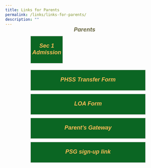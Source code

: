 ```yaml
---
title: Links for Parents
permalink: /links/links-for-parents/
description: ""
---
```

<div style="padding:70px;margin-top:-100px;max-width:100%">
<h5 style="font-weight: bold;margin: 0;color:#6d6b47;font-size:18px;margin-top:15px;text-align:center;" class="header">Parents</h5>

<div style="display:flex;flex-wrap: wrap; justify-content: space-between;">
	
<div style="flex: 1;border: 1px solid #ccc; padding: 0px; display: flex; flex-direction: column;width:100%;gap: 10px;margin: 10px; background-color:white;background-color: #0B6623;flex: 0 0 calc(33.33% - 20px);" class="box"> 
		<h5 style="text-align:center;"><a href="" style="color:#FDBC58;font-family:sans-serif;font-weight:bold;font-size:18px;text-decoration: none;">Sec 1 Admission</a></h5> 
	</div> 
</div>

<div style="flex: 1;border: 1px solid #ccc; padding: 0px; display: flex; flex-direction: column;width:100%;gap: 10px;margin: 10px; background-color:white;background-color: #0B6623;flex: 0 0 calc(33.33% - 20px);" class="box"> 
	<div style="flex: 1;" class="content"> 
		<h5 style="text-align:center;"><a href="https://form.gov.sg/5fdaf670f80bcd0012506a58" style="color:#FDBC58;font-family:sans-serif;font-weight:bold;font-size:18px;text-decoration: none;">PHSS Transfer Form</a></h5>  
	</div> 
</div>

	
<div style="flex: 1;border: 1px solid #ccc; padding: 0px; display: flex; flex-direction: column;width:100%;gap: 10px;margin: 10px; background-color:white;background-color: #0B6623;flex: 0 0 calc(33.33% - 20px);" class="box"> 
	<div style="flex: 1;" class="content"> 
		<h5 style="text-align:center;"><a href="[https://go.gov.sg/phss-loa-form](https://go.gov.sg/phss-loa-form)" style="color:#FDBC58;font-family:sans-serif;font-weight:bold;font-size:18px;text-decoration: none;">LOA Form</a></h5>  
	</div> 
</div>

<div style="flex: 1;border: 1px solid #ccc; padding: 0px; display: flex; flex-direction: column;width:100%;gap: 10px;margin: 10px; background-color:white;background-color: #0B6623;flex: 0 0 calc(33.33% - 20px);" class="box">  
	<div style="flex: 1;" class="content"> 
		<h5 style="text-align:center;"><a href="https://pg.moe.edu.sg/" style="color:#FDBC58;font-family:sans-serif;font-weight:bold;font-size:18px;text-decoration: none;">Parent’s Gateway</a>  
	</h5></div> 
</div>
	
<div style="flex: 1;border: 1px solid #ccc; padding: 0px; display: flex; flex-direction: column;width:100%;gap: 10px;margin: 10px; background-color:white;background-color: #0B6623;flex: 0 0 calc(33.33% - 20px);" class="box"> 
	<div style="flex: 1;" class="content"> 
		<h5 style="text-align:center;"><a href="https://www.facebook.com/groups/phss.psg/" style="color:#FDBC58;font-family:sans-serif;font-weight:bold;font-size:18px;text-decoration: none;">PSG sign-up link</a>
		</h5>  
	</div> 
</div>
	
<div style="flex: 1;border: 1px solid #ccc; padding: 0px; display: flex; flex-direction: column;width:100%;gap: 10px;margin: 10px; background-color:white;background-color: white; border:white; flex: 0 0 calc(33.33% - 20px);" class="box"> 
	<div style="flex: 1;" class="content"> 
	</div> 
</div>


</div>
